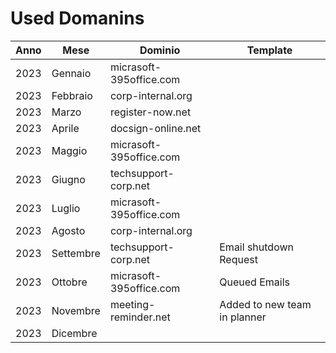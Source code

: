 # Used Domanins


| Anno | Mese | Dominio | Template |
| ---- | ---- | ------- | -------- |
| 2023 | Gennaio | micrasoft-395office.com |  |
| 2023 | Febbraio | corp-internal.org |  |
| 2023 | Marzo | register-now.net |  |
| 2023 | Aprile | docsign-online.net |  |
| 2023 | Maggio | micrasoft-395office.com |  |
| 2023 | Giugno | techsupport-corp.net |  |
| 2023 | Luglio | micrasoft-395office.com |  |
| 2023 | Agosto | corp-internal.org |  |
| 2023 | Settembre | techsupport-corp.net | Email shutdown Request |	
| 2023 | Ottobre | micrasoft-395office.com | Queued Emails |
| 2023 | Novembre | meeting-reminder.net | Added to new team in planner	 |
| 2023 | Dicembre |  |  |